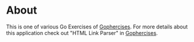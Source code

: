 # About
This is one of various Go Exercises of [Gophercises](https://gophercises.com/).
For more details about this application check out "HTML Link Parser" in [Gophercises](https://gophercises.com/).
